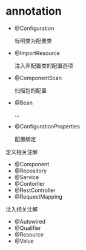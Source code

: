 # annotation

- @Configuration

  标明类为配置类

- @ImportResource

  注入非配置类的配置选项

- @ComponentScan

  扫描包的配置

- @Bean

  ...

- @ConfigurationProperties

  配置绑定

定义相关注解

- @Component
- @Repository
- @Service
- @Contorller
- @RestController
- @RequestMapping

注入相关注解

- @Autowired
- @Qualifier
- @Resource
- @Value